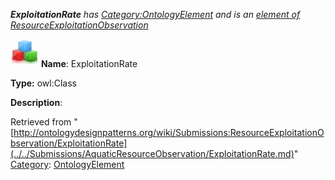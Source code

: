 ___ExploitationRate__ has [Category:OntologyElement](../../Category/OntologyElement.md "Category:OntologyElement") and is an [element of](../../Property/ElementOf.md "Property:ElementOf") [ResourceExploitationObservation](../../Submissions/ResourceExploitationObservation.md "Submissions:ResourceExploitationObservation")_


  




[![Class](../../images/thumb/2/27/Class.gif/45px-Class.gif)](../../Image/Class.gif.md "Class")
__Name__: ExploitationRate 


__Type:__ owl:Class 


__Description__: 





Retrieved from "[http://ontologydesignpatterns.org/wiki/Submissions:ResourceExploitationObservation/ExploitationRate](../../Submissions/AquaticResourceObservation/ExploitationRate.md)"
 [Category](http://ontologydesignpatterns.org/wiki/Special:Categories "Special:Categories"): [OntologyElement](../../Category/OntologyElement.md "Category:OntologyElement")